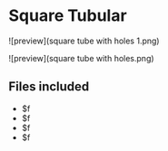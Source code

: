 ﻿# Square Tubular

![preview](square tube with holes 1.png)

![preview](square tube with holes.png)

## Files included

- $f
- $f
- $f
- $f

